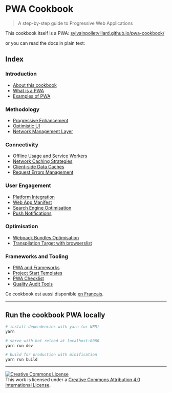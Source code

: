 # PWA Cookbook

> A step-by-step guide to Progressive Web Applications

This cookbook itself is a PWA: [sylvainpolletvillard.github.io/pwa-cookbook/](https://sylvainpolletvillard.github.io/pwa-cookbook/)
 
or you can read the docs in plain text:

## Index

### Introduction

- [About this cookbook](static/pages/en/a-propos.md)
- [What is a PWA](static/pages/en/pwa.md)
- [Examples of PWA](static/pages/en/examples.md)

### Methodology

- [Progressive Enhancement](static/pages/en/progressive-enhancement.md)
- [Optimistic UI](static/pages/en/optimistic-ui.md)
- [Network Management Layer](static/pages/en/network-management.md)

### Connectivity

- [Offline Usage and Service Workers](static/pages/en/service-workers.md)
- [Network Caching Strategies](static/pages/en/network-strategies.md)
- [Client-side Data Caches](static/pages/en/data-cache.md)
- [Request Errors Management](static/pages/en/error-management.md)

### User Engagement

- [Platform Integration](static/pages/en/integration.md)
- [Web App Manifest](static/pages/en/manifest.md)
- [Search Engine Optimisation](static/pages/en/seo.md)
- [Push Notifications](static/pages/en/push-notifications.md)

### Optimisation

- [Webpack Bundles Optimisation](static/pages/en/optimisation-bundle.md)
- [Transpilation Target with browserslist](static/pages/en/browserslist.md)

### Frameworks and Tooling

- [PWA and Frameworks](static/pages/en/frameworks.md)
- [Project Start Templates](static/pages/en/project-templates.md)
- [PWA Checklist](static/pages/en/checklist.md)
- [Quality Audit Tools](static/pages/en/audit-tools.md)

Ce cookbook est aussi disponible [en Français](static/pages/fr/index.md).

<!--- END_INDEX -->

---


## Run the cookbook PWA locally

``` bash
# install dependencies with yarn (or NPM)
yarn

# serve with hot reload at localhost:8080
yarn run dev

# build for production with minification
yarn run build
```

---

<p class="license"><a rel="license" href="http://creativecommons.org/licenses/by/4.0/"><img alt="Creative Commons License" style="border-width:0" src="https://i.creativecommons.org/l/by/4.0/88x31.png" /></a><br />This work is licensed under a <a rel="license" href="http://creativecommons.org/licenses/by/4.0/">Creative Commons Attribution 4.0 International License</a>.</p>
